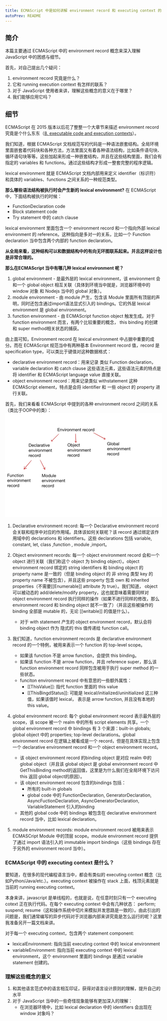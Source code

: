 ```yaml
---
title: ECMAScript 中是如何讲解 environment record 和 executing context 的
autoPrev: README
---  
```

 
 
## 简介
本篇主要通过 ECMAScript 中的 environment record 概念来深入理解 JavaScript 中的困惑与细节。

首先，对自己提出几个疑问：
1. environment record 究竟是什么？
2. 它和 running execution context 有怎样的联系？
3. 对于 JavaScript 使用者来讲，理解这些概念的意义在于哪里？
4. 我们能够应用它吗？

## 细节
ECMAScript 在 2015 版本以后花了整整一个大章节来描述 environment record 究竟是个什么东东（[8. executable code and execution contexts](http://www.ecma-international.org/ecma-262/10.0/index.html#sec-executable-code-and-execution-contexts)）。

我们知道，根据 ECMAScript 文档规范写的代码是一种语法嵌套结构。全局环境里面嵌套着代码块和各种方法，方法里面又有着各种语法结构，比如条件语句块、循环语句块等等。这些加起来形成一种嵌套结构，并且在这些结构里面，我们会有指定的 variables 和 functions。通过这些结构才形成一整套完整的程序逻辑。

 lexical environment 就是 ECMAScript 文档内部用来定义 identifier（标识符）和具体的 variables、functions 之间关系的一种规范类型。

**那么哪些语法结构被执行时会产生新的 lexical environment?**
在 ECMAScript 中，下面结构被执行的时候：
- FunctionDeclaration code
- Block statement code
- Try statement 中的 catch clause

lexical environment 里面包含一个 environment record 和一个指向外部 lexical environment 的 reference。这种指向是多对一的关系，比如一个 Function declaration 当中包含两个内部的 function declaration。

**从全局来看，这种结构可以和数据结构中的有向无环图联系起来。并且这样设计也是非常合理的。**

**那么在ECMAScript 当中有哪几种 lexical environment 呢？**

1. global environment - 是最外层的 lexical environment，该 environment 会和一个 global object 相互关联（具体到环境当中就是，浏览器环境中的window 对象 和 Nodejs 当中的 global 对象）。
2. module environment - 由 module 产生，包含该 Module 里面所有顶层的声明，同时还包含通过import语法显式引入的 bindings。它的外层 lexical environment 是 global environment。
3. function environment - 由 ECMAScript function object 触发生成。对于 function environment 而言，有两个比较重要的概念， this binding 的创建和 super method相关状态的捕获。

由上面可知，Environment record 在 lexical environment 中占据中重要的成分。而在 ECMAScript 规范当中有两种基本 Environment record 值，record 是 specification type，可以类比于键值对这种数据格式：
- declarative environment record：用来记录 类似 Function declaration， variable declaration 和 catch clause 这些语法元素，这些语法元素的特点是将 identifier 和 ECMAScript language value 直接关联。
- object environment record：用来记录类似 withstatement 这种 ECMAScript element，特点是会将 identifier 和 一些 object 的 property 进行关联。

首先，我们来看看 ECMAScript 中提到的各种 environment record 之间的关系（类比于OOP中的类）：
![](./images/200311-environement-record.jpg)

1. Declarative environment record: 每一个 Declarative environment record 会关联和程序中对应的作用域。具体该如何关联呢？该 record 通过绑定该作用域中的 declarations 和 identifiers。这些 declarations 包括 variable, constant, let, class ,function , module ,import。

2. Object environment records: 每一个 object environment record 会和一个 object 进行关联（我们称这个 object 为 binding object）。object environment record 绑定的 string identifiers 和 binding object 的 property name 是一致的（但是 binding object 的 非 string 类型 key 的 property name 不被包含），并且这些 property 包含 own 和 inherited properties（不需要[[Enumerable]] attribute 为 true）。我们知道， object 可以被动态的 add/delete/modify property，这也就意味着需要同样对 object environment record 执行同样的操作（如果不进行同样的修改，那么environment record 和 binding object 就不一致了）（并且这些被操作的 binding 全部是 mutable 的，无论 [[writable]] 的值是什么）。
   - 对于 with statement 产生的 object environment record，默认会将 binding object 作为 隐式的 this 值传递给 function call。

3. 我们知道，function environment records 是 declarative environment record 的一个特例，被用来表示一个 function 的 top-level scope。
   - 如果该 function 不是 arrow function，会提供 this binding。
   - 如果该 function 不是 arrow function，并且 reference super，那么该 function environment record 同样包含被用于执行 super method 的一些状态。
   -  funciton environment record 中有意思的一些额外属性：
      - [[ThisValue]]: 指代 function 里面的 this value
      - [[ThisBingdStatus]]: 可能是 lexical/initialized/uninitialized 这三种值，如果该值时 lexical， 表示是 arrow function, 并且没有本地的 this value。

4. global environment record: 每个 global environment record 表示最外层的 scope，该 scope 被一个 realm 中的所有 script elements 共享。一个 global environment record 中 bindings 有 3 个来源：built-in globals; global object 中的 properties; top-level declarations。global environment record 在逻辑上被看成是一个 record，但是在具体实现上包含一个 declarative environment record 和一个 object environment record。  
   - 该 object environment record 的binding object 是对应 realm 中的 global object（并且该 global object 是 global environment record 中 GetThisBinding method的返回值，这里是为什么我们在全局环境下访问 this 返回 global object的原因）。
   - 该 object environment record 包含的bindings 包括：
      - 所有的 built-in globals
      - global code 中的 FunctionDeclaration, GeneratorDeclaration, AsyncFuctionDeclaration, AsyncGeneratorDeclaration, VariableStatement 引入的binding
   - 其他的 global code 中的 bindings 被包含在 declarative environment record 当中，比如 lexical declaration。

5. module environment records: module environment record 被用来表示 ECMASCript Module 中的顶层 scope。module environment record 提供了通过 import 语法引入的 immutable import bindings（这些 bindings 存在于另外的 environment record 当中）。


### ECMAScript 中的 executing context 是什么？
要知道，在很多的现代编程语言当中，都会有类似的 executing context 概念（比如Python/Java/etc.）。executing context 被操作在 stack 上面，栈顶元素就是当前的 running executing context。

本身来讲，javascript 是单线程的，也就是说，在任意时刻只有一个 executing cotext 正在执行代码。在每个 executing context 中会有几种状态： perform; suspend; resume（这和操作系统中切片来模拟并发思路是一致的）。由此引出的问题是，我们通常编写的异步代码对于浏览器内部来讲究竟是怎么运行的呢？这里我准备另开一篇文档来讲。

对于每一个 executing context，包含两个 statement component:
- lexicalEnvironment: 指向当前 executing context 中的 lexical environment
- variableEnvironment: 指向当前 executing context 中的 lexical environment，这个 environment 里面的 bindings 是通过 variable statement 创建的。

### 理解这些概念的意义
1. 和其他语言范式中的语言相互印证，获得对语言设计原则的理解，提升自己的水平
2. 对于 JavaScript 当中的一些奇怪现象能够有更加深入的理解：
    - 在浏览器环境中，比如 lexical declaration 中的 identifiers 会出现在 window 对象吗？





